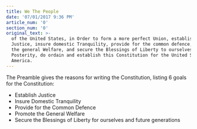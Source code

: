 ```yaml
---
title: We The People
date: '07/01/2017 9:36 PM'
article_num: '0'
section_num: '0'
original_text: >-
  of the United States, in Order to form a more perfect Union, establish
  Justice, insure domestic Tranquility, provide for the common defence, promote
  the general Welfare, and secure the Blessings of Liberty to ourselves and our
  Posterity, do ordain and establish this Constitution for the United States of
  America.
---
```

The Preamble gives the reasons for writing the Constitution, listing 6 goals for the Constitution:

- Establish Justice
- Insure Domestic Tranquility
- Provide for the Common Defence
- Promote the General Welfare
- Secure the Blessings of Liberty for ourselves and future generations




